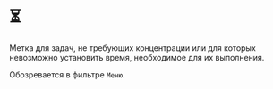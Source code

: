 # ⏳

Метка для задач, не требующих концентрации или для которых невозможно установить время, необходимое для их выполнения.

Обозревается в фильтре `Меню`.
